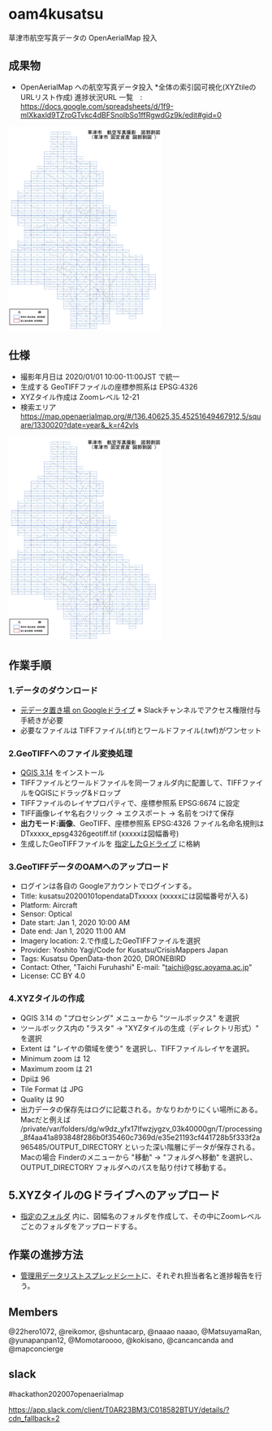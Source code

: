 # oam4kusatsu
草津市航空写真データの OpenAerialMap 投入

## 成果物
* OpenAerialMap への航空写真データ投入
*全体の索引図可視化(XYZtileのURLリスト作成)
進捗状況URL 一覧　:　https://docs.google.com/spreadsheets/d/1f9-mlXkaxld9TZroGTvkc4dBFSnolbSo1ffRgwdGz9k/edit#gid=0
<img  src="https://github.com/furuhashilab/oam4kusatsu/blob/master/data/%E4%BB%AE%E8%88%AA%E7%A9%BA%E5%86%99%E7%9C%9F%E6%92%AE%E5%BD%B1%E5%9B%B3%E9%83%AD%E5%89%B2%E5%9B%B32.jpg?raw=true" width="300">

## 仕様
* 撮影年月日は 2020/01/01 10:00-11:00JST で統一
* 生成する GeoTIFFファイルの座標参照系は EPSG:4326 
* XYZタイル作成は Zoomレベル 12-21 
* 検索エリア https://map.openaerialmap.org/#/136.40625,35.45251649467912,5/square/1330020?date=year&_k=r42vls

<img  src="https://github.com/furuhashilab/oam4kusatsu/blob/master/data/%E4%BB%AE%E8%88%AA%E7%A9%BA%E5%86%99%E7%9C%9F%E6%92%AE%E5%BD%B1%E5%9B%B3%E9%83%AD%E5%89%B2%E5%9B%B32.jpg?raw=true" width="300">


## 作業手順
### 1.データのダウンロード
* [元データ置き場 on Googleドライブ](https://drive.google.com/drive/u/0/folders/0ADXv-Sg6KnZ0Uk9PVA) ※ Slackチャンネルでアクセス権限付与手続きが必要
* 必要なファイルは TIFFファイル(.tif)とワールドファイル(.twf)がワンセット

### 2.GeoTIFFへのファイル変換処理
* [QGIS 3.14](https://www.qgis.org/ja/site/forusers/download.html) をインストール
* TIFFファイルとワールドファイルを同一フォルダ内に配置して、TIFFファイルをQGISにドラッグ&ドロップ
* TIFFファイルのレイヤプロパティで、座標参照系 EPSG:6674 に設定
* TIFF画像レイヤ名右クリック → エクスポート → 名前をつけて保存
* **出力モード:画像**、GeoTIFF、座標参照系 EPSG:4326 ファイル名命名規則は DTxxxxx_epsg4326geotiff.tif (xxxxxは図幅番号)
* 生成したGeoTIFFファイルを [指定したGドライブ](https://drive.google.com/drive/folders/1cp1ty4WZrOo3iXu1js5NwNb-7e_Vx1xN?usp=sharing) に格納


### 3.GeoTIFFデータのOAMへのアップロード
* ログインは各自の Googleアカウントでログインする。
* Title: kusatsu20200101opendataDTxxxxx (xxxxxには図幅番号が入る)
* Platform: Aircraft
* Sensor: Optical
* Date start: Jan 1, 2020 10:00 AM
* Date end: Jan 1, 2020 11:00 AM
* Imagery location: 2.で作成したGeoTIFFファイルを選択
* Provider: Yoshito Yagi/Code for Kusatsu/CrisisMappers Japan
* Tags: Kusatsu OpenData-thon 2020, DRONEBIRD
* Contact: Other, "Taichi Furuhashi" E-mail: "taichi@gsc.aoyama.ac.jp"
* License: CC BY 4.0


### 4.XYZタイルの作成
* QGIS 3.14 の "プロセシング" メニューから "ツールボックス" を選択
* ツールボックス内の "ラスタ" → "XYZタイルの生成（ディレクトリ形式）" を選択
* Extent は "レイヤの領域を使う" を選択し、TIFFファイルレイヤを選択。
* Minimum zoom は 12
* Maximum zoom は 21
* Dpiは 96
* Tile Format は JPG
* Quality は 90
* 出力データの保存先はログに記載される。かなりわかりにくい場所にある。 Macだと例えば /private/var/folders/dg/w9dz_yfx17lfwzjygzv_03k40000gn/T/processing_8f4aa41a893848f286b0f35460c7369d/e35e21193cf441728b5f333f2a965485/OUTPUT_DIRECTORY といった深い階層にデータが保存される。Macの場合 Finderのメニューから "移動" → "フォルダへ移動" を選択し、OUTPUT_DIRECTORY フォルダへのパスを貼り付けて移動する。

## 5.XYZタイルのGドライブへのアップロード
* [指定のフォルダ](https://drive.google.com/drive/u/0/folders/1rQEcL_wGmj8ssol6LQFgMTX11NsNylZZ) 内に、図幅名のフォルダを作成して、その中にZoomレベルごとのフォルダをアップロードする。


## 作業の進捗方法
* [管理用データリストスプレッドシート](https://docs.google.com/spreadsheets/d/1f9-mlXkaxld9TZroGTvkc4dBFSnolbSo1ffRgwdGz9k/edit#gid=0)に、それぞれ担当者名と進捗報告を行う。

## Members
@22hero1072, @reikomor, @shuntacarp, @naaao naaao, @MatsuyamaRan, @yunapanpan12, @Momotaroooo, @kokisano, @cancancanda and @mapconcierge


## slack
#hackathon202007openaerialmap

https://app.slack.com/client/T0AR23BM3/C018582BTUY/details/?cdn_fallback=2
